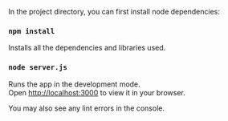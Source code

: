 

In the project directory, you can first install node dependencies:

### `npm install`
Installs all the dependencies and libraries used.

### `node server.js`

Runs the app in the development mode.\
Open [http://localhost:3000](http://localhost:3000) to view it in your browser.

You may also see any lint errors in the console.

